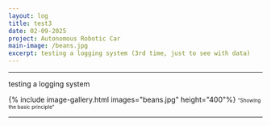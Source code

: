 ```yaml
---
layout: log
title: test3
date: 02-09-2025
project: Autonomous Robotic Car
main-image: /beans.jpg
excerpt: testing a logging system (3rd time, just to see with data)
---
```


---
testing a logging system

{% include image-gallery.html images="beans.jpg" height="400"%}
<span style="font-size: 10px">"Showing the basic principle"</span>  

---
